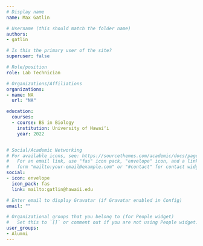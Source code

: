 ```yaml
---
# Display name
name: Max Gatlin

# Username (this should match the folder name)
authors:
- gatlin

# Is this the primary user of the site?
superuser: false

# Role/position
role: Lab Technician

# Organizations/Affiliations
organizations:
- name: NA
  url: "NA"

education:
  courses:
  - course: BS in Biology
    institution: University of Hawaiʻi
    year: 2022


# Social/Academic Networking
# For available icons, see: https://sourcethemes.com/academic/docs/page-builder/#icons
#   For an email link, use "fas" icon pack, "envelope" icon, and a link in the
#   form "mailto:your-email@example.com" or "#contact" for contact widget.
social:
- icon: envelope
  icon_pack: fas
  link: mailto:gatlin@hawaii.edu

# Enter email to display Gravatar (if Gravatar enabled in Config)
email: ""

# Organizational groups that you belong to (for People widget)
#   Set this to `[]` or comment out if you are not using People widget.
user_groups:
- Alumni
---
```



